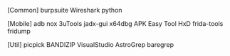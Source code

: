 [Common]
burpsuite
Wireshark
python

[Mobile]
adb
nox
3uTools
jadx-gui
x64dbg
APK Easy Tool
HxD
frida-tools
fridump

[Util]
picpick
BANDIZIP
VisualStudio
AstroGrep
baregrep
